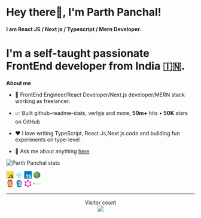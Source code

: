 # Hey there👋, I'm Parth Panchal!
#### I am React JS / Next js / Typescript / Mern Developer.


# I'm a self-taught passionate FrontEnd developer from India 🇮🇳.


**About me**

- 💼 FrontEnd Engineer/React Developer/Next.js developer/MERN stack working as freelancer. 

- 📈 Built github-readme-stats, verlyjs and more, **50m+** hits • **50K** stars on GitHub

- ❤️ I love writing TypeScript, React Js,Next js code and building fun experiments on type-level

- 💬 Ask me about anything [here](https://github.com/Parthpanchal23/Parthpanchal23/issues)

![Parth Panchal stats](https://github-readme-stats.vercel.app/api?username=Parthpanchal23&show_icons=true&theme=transparent)

<code><img height="20" alt="javascript" src="https://raw.githubusercontent.com/github/explore/80688e429a7d4ef2fca1e82350fe8e3517d3494d/topics/javascript/javascript.png"></code>
<code><img height="20" alt="react" src="https://raw.githubusercontent.com/github/explore/80688e429a7d4ef2fca1e82350fe8e3517d3494d/topics/react/react.png"></code>
<code><img height="20" alt="typescript" src="https://raw.githubusercontent.com/github/explore/80688e429a7d4ef2fca1e82350fe8e3517d3494d/topics/typescript/typescript.png"></code>
<code><img height="20" alt="nodejs" src="https://raw.githubusercontent.com/github/explore/80688e429a7d4ef2fca1e82350fe8e3517d3494d/topics/nodejs/nodejs.png"></code>   
<code><img height="20" alt="html" src="https://raw.githubusercontent.com/github/explore/80688e429a7d4ef2fca1e82350fe8e3517d3494d/topics/html/html.png"></code>
<code><img height="20" alt="css" src="https://raw.githubusercontent.com/github/explore/80688e429a7d4ef2fca1e82350fe8e3517d3494d/topics/css/css.png"></code>
<code><img height="20" alt="graphql" src="https://raw.githubusercontent.com/github/explore/5c058a388828bb5fde0bcafd4bc867b5bb3f26f3/topics/graphql/graphql.png"></code>
<code><img height="20" alt="sql" src="https://raw.githubusercontent.com/github/explore/5c058a388828bb5fde0bcafd4bc867b5bb3f26f3/topics/mongodb/mongodb.png"></code>


-------------------------------------------------------------------------------------------------------
<p align="center"> 
  Visitor count<br>
  <img src="https://profile-counter.glitch.me/sagar-viradiya/count.svg" />
</p>




  


